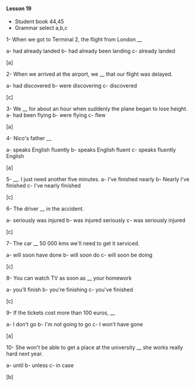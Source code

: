#### Lesson 19

- Student book 44,45
- Grammar select a,b,c

1- When we got to Terminal 2,
the flight from London __

a- had already landed
b- had already been landing
c- already landed

[a]

2- When we arrived at the airport,
we __ that our flight was delayed.

a- had discovered
b- were discovering
c- discovered

[c]

3- We __ for about an hour when suddenly
the plane began to lose height.
a- had been flying
b- were flying 
c- flew

[a]

4- Nico's father __

a- speaks English fluently
b- speaks English fluent
c- speaks fluently English

[a]

5- __. I just need another five minutes.
a- I've finished nearly
b- Nearly I've finished
c- I've nearly finished

[c]

6- The driver __ in the accident.

a- seriously was injured
b- was injured seriously
c- was seriously injured

[c]

7- The car __ 50 000 kms we'll need to
get it serviced.

a- will soon have done
b- will soon do
c- will soon be doing

[c]

8- You can watch TV as soon as __ your homework

a- you'll finish
b- you're finishing
c- you've finished

[c]

9- If the tickets cost more than 100 euros,
__

a- I don't go
b- I'm not going to go
c- I won't have gone

[a]

10- She won't be able to get
a place at the university __ she
works really hard next year.

a- until
b- unless
c- in case

[b]
